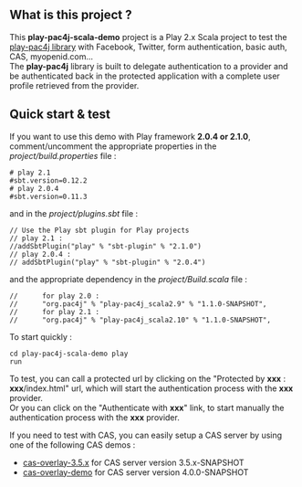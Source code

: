 <h2>What is this project ?</h2>

This <b>play-pac4j-scala-demo</b> project is a Play 2.x Scala project to test the <a href="https://github.com/leleuj/play-pac4j">play-pac4j library</a> with Facebook, Twitter, form authentication, basic auth, CAS, myopenid.com...<br />
The <b>play-pac4j</b> library is built to delegate authentication to a provider and be authenticated back in the protected application with a complete user profile retrieved from the provider.

<h2>Quick start & test</h2> 

If you want to use this demo with Play framework <b>2.0.4 or 2.1.0</b>, comment/uncomment the appropriate properties in the *project/build.properties* file :
<pre><code># play 2.1
#sbt.version=0.12.2
# play 2.0.4
#sbt.version=0.11.3</code></pre>
and in the *project/plugins.sbt* file :
<pre><code>// Use the Play sbt plugin for Play projects
// play 2.1 :
//addSbtPlugin("play" % "sbt-plugin" % "2.1.0")
// play 2.0.4 :
// addSbtPlugin("play" % "sbt-plugin" % "2.0.4")</code></pre>
and the appropriate dependency in the *project/Build.scala* file :
<pre><code>//      for play 2.0 :
//      "org.pac4j" % "play-pac4j_scala2.9" % "1.1.0-SNAPSHOT",
//      for play 2.1 :
//      "org.pac4j" % "play-pac4j_scala2.10" % "1.1.0-SNAPSHOT",</code></pre>

To start quickly :<pre><code>cd play-pac4j-scala-demo
play run</code></pre>

To test, you can call a protected url by clicking on the "Protected by <b>xxx</b> : <b>xxx</b>/index.html" url, which will start the authentication process with the <b>xxx</b> provider.<br />
Or you can click on the "Authenticate with <b>xxx</b>" link, to start manually the authentication process with the <b>xxx</b> provider.

If you need to test with CAS, you can easily setup a CAS server by using one of the following CAS demos :
- <a href="https://github.com/leleuj/cas-overlay-3.5.x">cas-overlay-3.5.x</a> for CAS server version 3.5.x-SNAPSHOT
- <a href="https://github.com/leleuj/cas-overlay-demo">cas-overlay-demo</a> for CAS server version 4.0.0-SNAPSHOT
